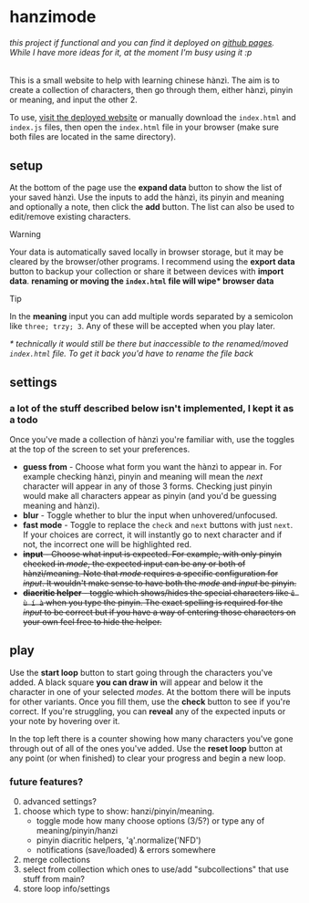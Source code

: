 # hanzimode

###### this project if _functional_ and you can find it deployed on [github pages](https://asasinmode.github.io/hanzimode/). While I have more ideas for it, at the moment I'm busy using it :p

This is a small website to help with learning chinese hànzì. The aim is to create a collection of characters, then go through them, either hànzì, pinyin or meaning, and input the other 2.

To use, [visit the deployed website](https://asasinmode.github.io/hanzimode/) or manually download the `index.html` and `index.js` files, then open the `index.html` file in your browser (make sure both files are located in the same directory).

## setup

At the bottom of the page use the **expand data** button to show the list of your saved hànzì. Use the inputs to add the hànzì, its pinyin and meaning and optionally a note, then click the **add** button. The list can also be used to edit/remove existing characters.

> [!WARNING]
> Your data is automatically saved locally in browser storage, but it may be cleared by the browser/other programs. I recommend using the **export data** button to backup your collection or share it between devices with **import data**.
> **renaming or moving the `index.html` file will wipe\* browser data**

> [!TIP]
> In the **meaning** input you can add multiple words separated by a semicolon like `three; trzy; 3`. Any of these will be accepted when you play later.

_\* technically it would still be there but inaccessible to the renamed/moved `index.html` file. To get it back you'd have to rename the file back_

## settings

### a lot of the stuff described below isn't implemented, I kept it as a todo

Once you've made a collection of hànzì you're familiar with, use the toggles at the top of the screen to set your preferences.

- **guess from** - Choose what form you want the hànzì to appear in. For example checking hànzì, pinyin and meaning will mean the _next_ character will appear in any of those 3 forms. Checking just pinyin would make all characters appear as pinyin (and you'd be guessing meaning and hànzì).
- **blur** - Toggle whether to blur the input when unhovered/unfocused.
- **fast mode** - Toggle to replace the `check` and `next` buttons with just `next`. If your choices are correct, it will instantly go to next character and if not, the incorrect one will be highlighted red.
- ~~**input** - Choose what input is expected. For example, with only pinyin checked in _mode_, the expected input can be any or both of hànzì/meaning. Note that _mode_ requires a specific configuration for _input_. It wouldn't make sense to have both the _mode_ and _input_ be pinyin.~~
- ~~**diacritic helper** - toggle which shows/hides the special characters like `ê ù í à` when you type the pinyin. The exact spelling is required for the _input_ to be correct but if you have a way of entering those characters on your own feel free to hide the helper.~~

## play

Use the **start loop** button to start going through the characters you've added. A black square **you can draw in** will appear and below it the character in one of your selected _modes_. At the bottom there will be inputs for other variants. Once you fill them, use the **check** button to see if you're correct. If you're struggling, you can **reveal** any of the expected inputs or your note by hovering over it.

In the top left there is a counter showing how many characters you've gone through out of all of the ones you've added. Use the **reset loop** button at any point (or when finished) to clear your progress and begin a new loop.

### future features?

0. advanced settings?
1. choose which type to show: hanzi/pinyin/meaning.
   - toggle mode how many choose options (3/5?) or type any of meaning/pinyin/hanzi
   - pinyin diacritic helpers, 'ą'.normalize('NFD')
   - notifications (save/loaded) & errors somewhere
2. merge collections
3. select from collection which ones to use/add "subcollections" that use stuff from main?
4. store loop info/settings
